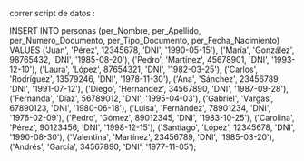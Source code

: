 correr script de datos :

INSERT INTO personas (per_Nombre, per_Apellido, per_Numero_Documento, per_Tipo_Documento, per_Fecha_Nacimiento) 
VALUES 
('Juan', 'Pérez', 12345678, 'DNI', '1990-05-15'),
('María', 'González', 98765432, 'DNI', '1985-08-20'),
('Pedro', 'Martínez', 45678901, 'DNI', '1993-12-10'),
('Laura', 'López', 87654321, 'DNI', '1982-03-25'),
('Carlos', 'Rodríguez', 13579246, 'DNI', '1978-11-30'),
('Ana', 'Sánchez', 23456789, 'DNI', '1991-07-12'),
('Diego', 'Hernández', 34567890, 'DNI', '1987-09-28'),
('Fernanda', 'Díaz', 56789012, 'DNI', '1995-04-03'),
('Gabriel', 'Vargas', 67890123, 'DNI', '1980-06-18'),
('Luisa', 'Fernández', 78901234, 'DNI', '1976-02-09'),
('Pedro', 'Gómez', 89012345, 'DNI', '1983-10-25'),
('Carolina', 'Pérez', 90123456, 'DNI', '1998-12-15'),
('Santiago', 'López', 12345678, 'DNI', '1990-08-30'),
('Valentina', 'Martínez', 23456789, 'DNI', '1985-03-20'),
('Andrés', 'García', 34567890, 'DNI', '1977-11-05');

